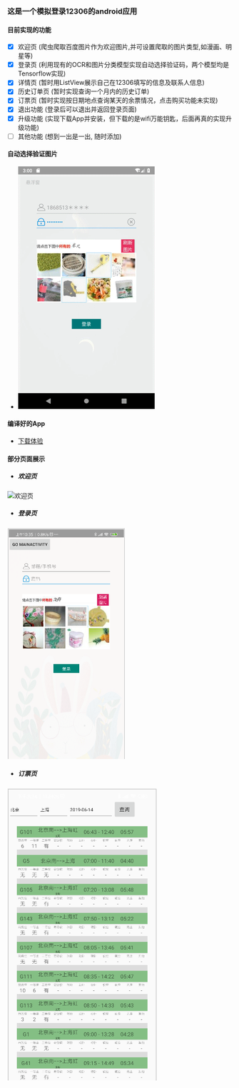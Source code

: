 ### 这是一个模拟登录12306的android应用
#### 目前实现的功能
  - [x] 欢迎页 (爬虫爬取百度图片作为欢迎图片,并可设置爬取的图片类型,如漫画、明星等)
  - [x] 登录页 (利用现有的OCR和图片分类模型实现自动选择验证码，两个模型均是Tensorflow实现)
  - [x] 详情页 (暂时用ListView展示自己在12306填写的信息及联系人信息)
  - [x] 历史订单页 (暂时实现查询一个月内的历史订单)
  - [x] 订票页 (暂时实现按日期地点查询某天的余票情况，点击购买功能未实现)
  - [x] 退出功能 (登录后可以退出并返回登录页面)
  - [x] 升级功能 (实现下载App并安装，但下载的是wifi万能钥匙，后面再真的实现升级功能)
  - [ ] 其他功能 (想到一出是一出, 随时添加)
#### 自动选择验证图片
  - ![自动验证](image/verify.gif)
#### 编译好的App
  - [下载体验](https://raw.githubusercontent.com/Mycheny/client12306/master/app-release/12306.apk)
#### 部分页面展示
  - ##### 欢迎页
![欢迎页](image/welcome.png)
  - ##### 登录页
![登录页](image/login.png)
  - ##### 订票页
![订票页](image/buy_ticket.png)